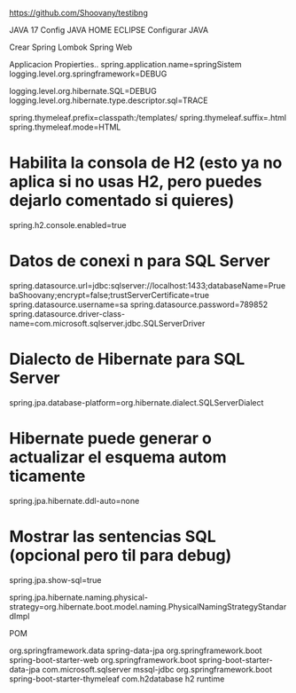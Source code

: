 https://github.com/Shoovany/testibng


JAVA 17 
Config JAVA HOME
ECLIPSE Configurar JAVA

Crear Spring
	Lombok 
	Spring Web
	

Applicacion Propierties..
spring.application.name=springSistem
logging.level.org.springframework=DEBUG

logging.level.org.hibernate.SQL=DEBUG
logging.level.org.hibernate.type.descriptor.sql=TRACE


spring.thymeleaf.prefix=classpath:/templates/
spring.thymeleaf.suffix=.html
spring.thymeleaf.mode=HTML

# Habilita la consola de H2 (esto ya no aplica si no usas H2, pero puedes dejarlo comentado si quieres)
spring.h2.console.enabled=true

# Datos de conexi n para SQL Server
spring.datasource.url=jdbc:sqlserver://localhost:1433;databaseName=PruebaShoovany;encrypt=false;trustServerCertificate=true
spring.datasource.username=sa
spring.datasource.password=789852
spring.datasource.driver-class-name=com.microsoft.sqlserver.jdbc.SQLServerDriver
# Dialecto de Hibernate para SQL Server
spring.jpa.database-platform=org.hibernate.dialect.SQLServerDialect

# Hibernate puede generar o actualizar el esquema autom ticamente
spring.jpa.hibernate.ddl-auto=none

# Mostrar las sentencias SQL (opcional pero  til para debug)
spring.jpa.show-sql=true

spring.jpa.hibernate.naming.physical-strategy=org.hibernate.boot.model.naming.PhysicalNamingStrategyStandardImpl



POM

<dependency>
    <groupId>org.springframework.data</groupId>
    <artifactId>spring-data-jpa</artifactId>
  </dependency>
	
<dependency>
			<groupId>org.springframework.boot</groupId>
			<artifactId>spring-boot-starter-web</artifactId>
		</dependency>
<dependency>
    <groupId>org.springframework.boot</groupId>
    <artifactId>spring-boot-starter-data-jpa</artifactId>
</dependency>

<dependency>
    <groupId>com.microsoft.sqlserver</groupId>
    <artifactId>mssql-jdbc</artifactId>
  <!--   <version>12.4.1.jre11</version>   -->
</dependency>


 
<dependency>
        <groupId>org.springframework.boot</groupId>
        <artifactId>spring-boot-starter-thymeleaf</artifactId>
    </dependency>
		
<dependency>
        <groupId>com.h2database</groupId>
        <artifactId>h2</artifactId>
        <scope>runtime</scope>
    </dependency>
		
